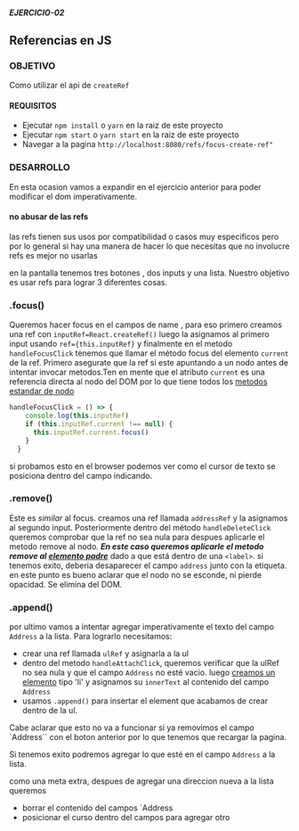 ##### EJERCICIO-02

## Referencias en JS

### OBJETIVO

Como utilizar el api de `createRef`

#### REQUISITOS

* Ejecutar `npm install` o `yarn` en la raiz de este proyecto
* Ejecutar `npm start` o `yarn start` en la raiz de este proyecto
* Navegar a la pagina `http://localhost:8080/refs/focus-create-ref"`

### DESARROLLO

En esta ocasion vamos a expandir en el ejercicio anterior para poder modificar el dom imperativamente.

 #### no abusar de las refs
las refs tienen sus usos por compatibilidad o casos muy especificos pero por lo general si hay una manera de hacer lo que necesitas que no involucre refs es mejor no usarlas

en la pantalla tenemos tres botones , dos inputs  y una lista. Nuestro objetivo es usar refs para lograr 3 diferentes cosas.

### .focus()

Queremos hacer focus en el campos de name , para eso primero creamos una ref  con ```inputRef=React.createRef()``` luego la asignamos al primero input  usando ```ref={this.inputRef}``` y finalmente en el metodo ```handleFocusClick``` tenemos que llamar el método focus del elemento ```current``` de la ref. Primero asegurate que la ref si este apuntando a un nodo antes de intentar invocar metodos.Ten en mente que el atributo ```current``` es una referencia directa al nodo del DOM por lo que tiene todos los [metodos estandar de nodo]('https://developer.mozilla.org/en-US/docs/Web/API/Node#Methods')

```js
handleFocusClick = () => {
    console.log(this.inputRef)
    if (this.inputRef.current !== null) {
      this.inputRef.current.focus()
    }
  }
  ```
si probamos esto en el browser podemos ver como el cursor de texto se posiciona dentro del campo indicando.


### .remove()

Este es _similar_ al focus.
creamos una ref llamada `addressRef`  y la asignamos al segundo input.
Posteriormente dentro del método `handleDeleteClick`  queremos comprobar que la ref no sea nula para despues aplicarle el metodo remove al nodo.
**_En este caso queremos aplicarle el metodo remove al [elemento padre]('https://developer.mozilla.org/en-US/docs/Web/API/Node')_** dado a que está dentro de una `<label>`.
si tenemos exito, deberia desaparecer el campo `address` junto con la etiqueta.
en este punto es bueno aclarar que el nodo no se esconde, ni pierde opacidad. Se elimina del DOM.


### .append()

por ultimo vamos a intentar agregar imperativamente el texto del campo ```Address``` a la lista.  Para lograrlo necesitamos:
- crear una ref llamada `ulRef` y asignarla a la ul
- dentro del metodo `handleAttachClick`, queremos verificar que la ulRef no sea nula y que el  campo `Address` no esté vacio. luego [creamos un elemento]('https://developer.mozilla.org/en-US/docs/Web/API/Document/createElement')  tipo 'li' y asignamos su `innerText` al contenido del campo `Address`
- usamos `.append()` para insertar el element que acabamos de crear dentro de la ul.

Cabe aclarar que esto no va a funcionar si ya removimos el campo `Address`` con el boton anterior por lo que tenemos que recargar la pagina.

Si tenemos exito podremos agregar lo que esté en el campo `Address` a la lista.

como una meta extra, despues de agregar una direccion nueva a la lista queremos
- borrar el contenido del campos `Address
- posicionar el curso dentro del campos para agregar otro


